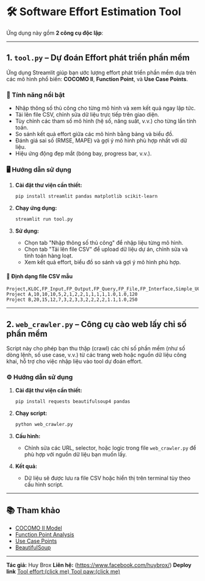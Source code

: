 # 🛠️ Software Effort Estimation Tool

Ứng dụng này gồm **2 công cụ độc lập**:

---

## 1. `tool.py` – Dự đoán Effort phát triển phần mềm

Ứng dụng Streamlit giúp bạn ước lượng effort phát triển phần mềm dựa trên các mô hình phổ biến: **COCOMO II**, **Function Point**, và **Use Case Points**.

### 🚀 Tính năng nổi bật

- Nhập thông số thủ công cho từng mô hình và xem kết quả ngay lập tức.
- Tải lên file CSV, chỉnh sửa dữ liệu trực tiếp trên giao diện.
- Tùy chỉnh các tham số mô hình (hệ số, năng suất, v.v.) cho từng lần tính toán.
- So sánh kết quả effort giữa các mô hình bằng bảng và biểu đồ.
- Đánh giá sai số (RMSE, MAPE) và gợi ý mô hình phù hợp nhất với dữ liệu.
- Hiệu ứng động đẹp mắt (bóng bay, progress bar, v.v.).

### 🖥️ Hướng dẫn sử dụng

1. **Cài đặt thư viện cần thiết:**
    ```bash
    pip install streamlit pandas matplotlib scikit-learn
    ```

2. **Chạy ứng dụng:**
    ```bash
    streamlit run tool.py
    ```

3. **Sử dụng:**
    - Chọn tab "Nhập thông số thủ công" để nhập liệu từng mô hình.
    - Chọn tab "Tải lên file CSV" để upload dữ liệu dự án, chỉnh sửa và tính toán hàng loạt.
    - Xem kết quả effort, biểu đồ so sánh và gợi ý mô hình phù hợp.

#### 📄 Định dạng file CSV mẫu

```csv
Project,KLOC,FP_Input,FP_Output,FP_Query,FP_File,FP_Interface,Simple_UC,Average_UC,Complex_UC,Actor_Simple,Actor_Avg,Actor_Complex,TCF,ECF,ACTUAL_EFFORT
Project A,10,10,10,5,2,1,2,2,1,1,1,1,1.0,1.0,120
Project B,20,15,12,7,3,2,3,3,2,2,2,2,1.1,1.0,250
```

---

## 2. `web_crawler.py` – Công cụ cào web lấy chỉ số phần mềm

Script này cho phép bạn thu thập (crawl) các chỉ số phần mềm (như số dòng lệnh, số use case, v.v.) từ các trang web hoặc nguồn dữ liệu công khai, hỗ trợ cho việc nhập liệu vào tool dự đoán effort.

### ⚙️ Hướng dẫn sử dụng

1. **Cài đặt thư viện cần thiết:**
    ```bash
    pip install requests beautifulsoup4 pandas
    ```

2. **Chạy script:**
    ```bash
    python web_crawler.py
    ```

3. **Cấu hình:**
    - Chỉnh sửa các URL, selector, hoặc logic trong file `web_crawler.py` để phù hợp với nguồn dữ liệu bạn muốn lấy.

4. **Kết quả:**
    - Dữ liệu sẽ được lưu ra file CSV hoặc hiển thị trên terminal tùy theo cấu hình script.

---

## 📚 Tham khảo

- [COCOMO II Model](https://en.wikipedia.org/wiki/COCOMO)
- [Function Point Analysis](https://en.wikipedia.org/wiki/Function_point)
- [Use Case Points](https://en.wikipedia.org/wiki/Use_Case_Points)
- [BeautifulSoup](https://www.crummy.com/software/BeautifulSoup/bs4/doc/)

---

**Tác giả:** Huy Brox
**Liên hệ:** (https://www.facebook.com/huybrox/)
**Deploy link**
[Tool effort:(click me)     ](https://effort-estimator.streamlit.app/)
[Tool paw:(click me) ](https://effort-tool-paw.streamlit.app/)